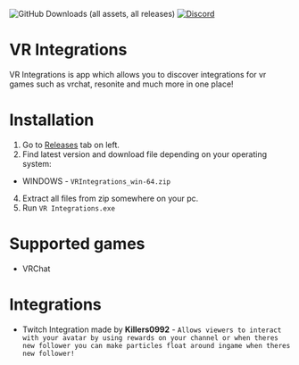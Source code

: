 ![GitHub Downloads (all assets, all releases)](https://img.shields.io/github/downloads/Killers0992/VRIntegrations/total?label=Downloads&labelColor=2e343e&color=00FFFF&style=for-the-badge)
[![Discord](https://img.shields.io/discord/1349056234744975411?label=Discord&labelColor=2e343e&color=00FFFF&style=for-the-badge)]([https://discord.gg/czQCAsDMHa](https://discord.gg/PmykgU3jz5))

# VR Integrations
VR Integrations is app which allows you to discover integrations for vr games such as vrchat, resonite and much more in one place!

# Installation
1. Go to [Releases](https://github.com/Killers0992/VRIntegrations/releases) tab on left.
2. Find latest version and download file depending on your operating system:
- WINDOWS - ``VRIntegrations_win-64.zip``
4. Extract all files from zip somewhere on your pc.
5. Run ``VR Integrations.exe``

# Supported games
- VRChat

# Integrations
- Twitch Integration made by <b>Killers0992</b> -
``Allows viewers to interact with your avatar by using rewards on your channel or when theres new follower you can make particles float around ingame when theres new follower!``
